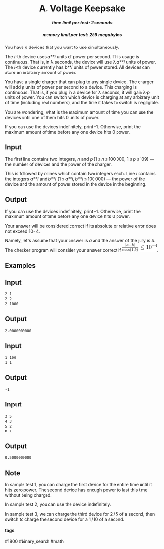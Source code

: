 <h1 style='text-align: center;'> A. Voltage Keepsake</h1>

<h5 style='text-align: center;'>time limit per test: 2 seconds</h5>
<h5 style='text-align: center;'>memory limit per test: 256 megabytes</h5>

You have *n* devices that you want to use simultaneously.

The *i*-th device uses *a**i* units of power per second. This usage is continuous. That is, in λ seconds, the device will use λ·*a**i* units of power. The *i*-th device currently has *b**i* units of power stored. All devices can store an arbitrary amount of power.

You have a single charger that can plug to any single device. The charger will add *p* units of power per second to a device. This charging is continuous. That is, if you plug in a device for λ seconds, it will gain λ·*p* units of power. You can switch which device is charging at any arbitrary unit of time (including real numbers), and the time it takes to switch is negligible.

You are wondering, what is the maximum amount of time you can use the devices until one of them hits 0 units of power.

If you can use the devices indefinitely, print -1. Otherwise, print the maximum amount of time before any one device hits 0 power.

## Input

The first line contains two integers, *n* and *p* (1 ≤ *n* ≤ 100 000, 1 ≤ *p* ≤ 109) — the number of devices and the power of the charger.

This is followed by *n* lines which contain two integers each. Line *i* contains the integers *a**i* and *b**i* (1 ≤ *a**i*, *b**i* ≤ 100 000) — the power of the device and the amount of power stored in the device in the beginning.

## Output

If you can use the devices indefinitely, print -1. Otherwise, print the maximum amount of time before any one device hits 0 power.

Your answer will be considered correct if its absolute or relative error does not exceed 10- 4.

Namely, let's assume that your answer is *a* and the answer of the jury is *b*. The checker program will consider your answer correct if ![](images/49eb236611e23b2e7c8e81e9516771daca716eec.png).

## Examples

## Input


```
2 1  
2 2  
2 1000  

```
## Output


```
2.0000000000
```
## Input


```
1 100  
1 1  

```
## Output


```
-1  

```
## Input


```
3 5  
4 3  
5 2  
6 1  

```
## Output


```
0.5000000000
```
## Note

In sample test 1, you can charge the first device for the entire time until it hits zero power. The second device has enough power to last this time without being charged.

In sample test 2, you can use the device indefinitely.

In sample test 3, we can charge the third device for 2 / 5 of a second, then switch to charge the second device for a 1 / 10 of a second.



#### tags 

#1800 #binary_search #math 